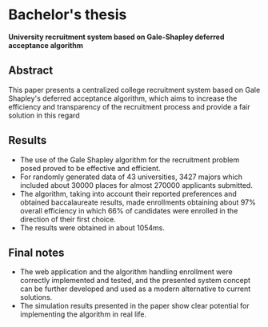 # Bachelor's thesis
**University recruitment system based on Gale-Shapley deferred acceptance algorithm**

## Abstract
This paper presents a centralized college recruitment system based on Gale Shapley's deferred acceptance algorithm, which aims to increase the efficiency and transparency of the recruitment process and provide a fair solution in this regard

## Results
- The use of the Gale Shapley algorithm for the recruitment problem posed proved to be effective and efficient. 
- For randomly generated data of 43 universities, 3427 majors which included about 30000 places for almost 270000 applicants submitted. 
- The algorithm, taking into account their reported preferences and obtained baccalaureate results, made enrollments obtaining about 97% overall efficiency in which 66% of candidates were enrolled in the direction of their first choice. 
- The results were obtained in about 1054ms. 

## Final notes
- The web application and the algorithm handling enrollment were correctly implemented and tested, and the presented system concept can be further developed and used as a modern alternative to current solutions.
- The simulation results presented in the paper show clear potential for implementing the algorithm in real life.
